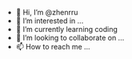 - 👋 Hi, I’m @zhenrru
- 👀 I’m interested in ...
- 🌱 I’m currently learning coding
- 💞️ I’m looking to collaborate on ...
- 📫 How to reach me ...

<!---
zhenrru/zhenrru is a ✨ special ✨ repository because its `README.md` (this file) appears on your GitHub profile.
You can click the Preview link to take a look at your changes.
--->
